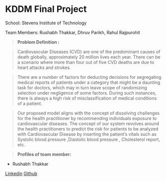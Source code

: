 # KDDM Final Project

School: Stevens Institute of Technology

Team Members: Rushabh Thakkar, Dhruv Parikh, Rahul Rajpurohit


> **Problem Definition :**

> Cardiovascular Diseases (CVD) are one of the predominant causes of death globally, approximately 20 million lives each year. There can be a scenario where more than four out of five CVD deaths are due to heart attacks and strokes. 

> There are a number of factors for deducting decisions for segregating medical reports of patients under a category that might be a daunting task for doctors, which may in turn leave scope of randomizing selection under negligence of some factors. During such instances, there is always a high risk of misclassification of medical conditions of a patient.

> Our proposed model aligns with the concept of dissolving challenges for the health practitioner by recommending individuals exposure to cardiovascular diseases. The concept of our system revolves around the health practitioners to predict the risk for patients to be analyzed with Cardiovascular Disease by inserting the patient’s vitals such as Systolic blood pressure ,Diastolic blood pressure , Cholesterol report, etc.
 



> **Profiles of team member:** 

- Rushabh Thakkar

[Linkedin](https://www.linkedin.com/in/rushabhthakkar/)
[Github](https://github.com/rushabh1605)

